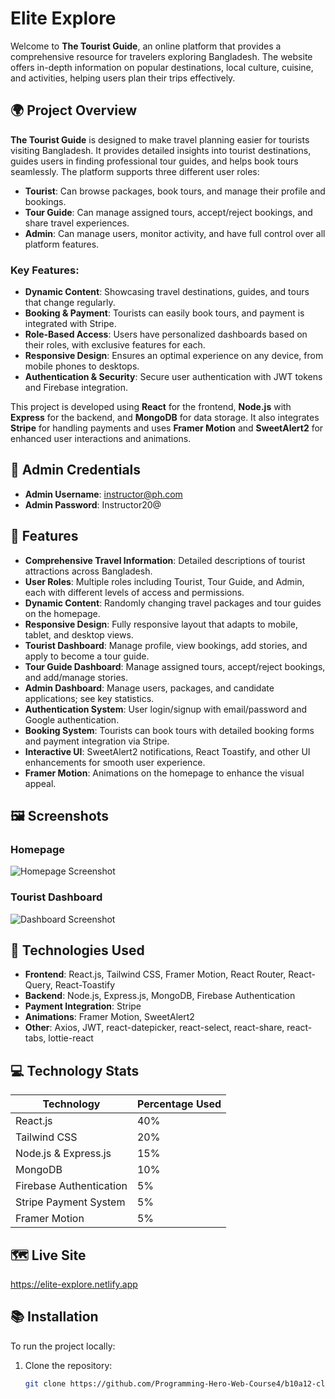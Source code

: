 # Elite Explore

Welcome to **The Tourist Guide**, an online platform that provides a comprehensive resource for travelers exploring Bangladesh. The website offers in-depth information on popular destinations, local culture, cuisine, and activities, helping users plan their trips effectively.

## 🌍 Project Overview

**The Tourist Guide** is designed to make travel planning easier for tourists visiting Bangladesh. It provides detailed insights into tourist destinations, guides users in finding professional tour guides, and helps book tours seamlessly. The platform supports three different user roles:

- **Tourist**: Can browse packages, book tours, and manage their profile and bookings.
- **Tour Guide**: Can manage assigned tours, accept/reject bookings, and share travel experiences.
- **Admin**: Can manage users, monitor activity, and have full control over all platform features.

### Key Features:

- **Dynamic Content**: Showcasing travel destinations, guides, and tours that change regularly.
- **Booking & Payment**: Tourists can easily book tours, and payment is integrated with Stripe.
- **Role-Based Access**: Users have personalized dashboards based on their roles, with exclusive features for each.
- **Responsive Design**: Ensures an optimal experience on any device, from mobile phones to desktops.
- **Authentication & Security**: Secure user authentication with JWT tokens and Firebase integration.

This project is developed using **React** for the frontend, **Node.js** with **Express** for the backend, and **MongoDB** for data storage. It also integrates **Stripe** for handling payments and uses **Framer Motion** and **SweetAlert2** for enhanced user interactions and animations.

## 👤 Admin Credentials

- **Admin Username**: instructor@ph.com
- **Admin Password**: Instructor20@

## 🚀 Features

- **Comprehensive Travel Information**: Detailed descriptions of tourist attractions across Bangladesh.
- **User Roles**: Multiple roles including Tourist, Tour Guide, and Admin, each with different levels of access and permissions.
- **Dynamic Content**: Randomly changing travel packages and tour guides on the homepage.
- **Responsive Design**: Fully responsive layout that adapts to mobile, tablet, and desktop views.
- **Tourist Dashboard**: Manage profile, view bookings, add stories, and apply to become a tour guide.
- **Tour Guide Dashboard**: Manage assigned tours, accept/reject bookings, and add/manage stories.
- **Admin Dashboard**: Manage users, packages, and candidate applications; see key statistics.
- **Authentication System**: User login/signup with email/password and Google authentication.
- **Booking System**: Tourists can book tours with detailed booking forms and payment integration via Stripe.
- **Interactive UI**: SweetAlert2 notifications, React Toastify, and other UI enhancements for smooth user experience.
- **Framer Motion**: Animations on the homepage to enhance the visual appeal.

## 🖼️ Screenshots

### Homepage

![Homepage Screenshot](https://i.ibb.co.com/hXnZvBk/Screenshot-2025-01-20-182150.png)

### Tourist Dashboard

![Dashboard Screenshot](https://i.ibb.co.com/RSybH4s/Screenshot-2025-01-20-182501.png)

## 🔧 Technologies Used

- **Frontend**: React.js, Tailwind CSS, Framer Motion, React Router, React-Query, React-Toastify
- **Backend**: Node.js, Express.js, MongoDB, Firebase Authentication
- **Payment Integration**: Stripe
- **Animations**: Framer Motion, SweetAlert2
- **Other**: Axios, JWT, react-datepicker, react-select, react-share, react-tabs, lottie-react

## 💻 Technology Stats

| **Technology**          | **Percentage Used** |
| ----------------------- | ------------------- |
| React.js                | 40%                 |
| Tailwind CSS            | 20%                 |
| Node.js & Express.js    | 15%                 |
| MongoDB                 | 10%                 |
| Firebase Authentication | 5%                  |
| Stripe Payment System   | 5%                  |
| Framer Motion           | 5%                  |

## 🗺️ Live Site

https://elite-explore.netlify.app

## 📚 Installation

To run the project locally:

1. Clone the repository:
   ```bash
   git clone https://github.com/Programming-Hero-Web-Course4/b10a12-client-side-arifhassansky.git
   ```
